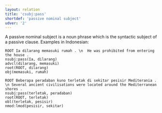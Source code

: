 ```yaml
---
layout: relation
title: 'csubj:pass'
shortdef: 'passive nominal subject'
udver: '2'
---
```


A passive nominal subject is a noun phrase which is the syntactic subject of a passive clause. Examples in Indonesian:

~~~ sdparse
ROOT Ia dilarang memasuki rumah . \n  He was prohibited from entering the house .
nsubj:pass(Ia, dilarang)
advcl(dilarang, memasuki)
root(ROOT, dilarang)
obj(memasuki, rumah)
~~~

~~~ sdparse
ROOT Beberapa peradaban kuno terletak di sekitar pesisir Mediterania . \n Several ancient civilisations were located around the Mediterranean shores .
nsubj:pass(terletak, peradaban)
root(ROOT, terletak)
obl(terletak, pesisir)
nmod:lmod(pesisir, sekitar)
~~~


